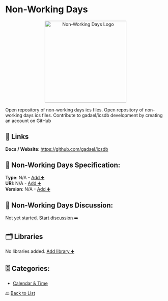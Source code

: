 # Non-Working Days
<p align="center">
    <img width="256" src="https://raw.githubusercontent.com/apis-list/apis-list/main/apis/non-working-days/logo_256x256.png" alt="Non-Working Days Logo"/>
</p>
Open repository of non-working days ics files. Open repository of non-working days ics files. Contribute to gadael/icsdb development by creating an account on GitHub

##  🔗 Links
**Docs / Website**: https://github.com/gadael/icsdb

## 🧬 Non-Working Days Specification:
**Type**: N/A - [Add ➕](https://github.com/apis-list/apis-list/edit/main/apis/non-working-days/non-working-days.yaml)  
**URI**: N/A - [Add ➕](https://github.com/apis-list/apis-list/edit/main/apis/non-working-days/non-working-days.yaml)  
**Version**: N/A - [Add ➕](https://github.com/apis-list/apis-list/edit/main/apis/non-working-days/non-working-days.yaml)

## 💬 Non-Working Days Discussion:
Not yet started. [Start discussion ➡️](https://github.com/apis-list/apis-list/discussions/new)

## 🗂️ Libraries

No libraries added. [Add library ➕](https://github.com/apis-list/apis-list/edit/main/apis/non-working-days/non-working-days.yaml)    


## 🗄️ Categories:
- [Calendar & Time](https://github.com/apis-list/apis-list#calendar--time-)

🔙  [Back to List](https://github.com/apis-list/apis-list)
